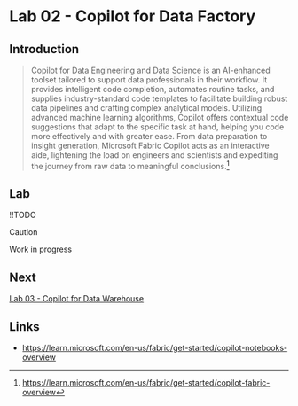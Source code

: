# Lab 02 - Copilot for Data Factory 

## Introduction
> Copilot for Data Engineering and Data Science is an AI-enhanced toolset tailored to support data professionals in their workflow. It provides intelligent code completion, automates routine tasks, and supplies industry-standard code templates to facilitate building robust data pipelines and crafting complex analytical models. Utilizing advanced machine learning algorithms, Copilot offers contextual code suggestions that adapt to the specific task at hand, helping you code more effectively and with greater ease. From data preparation to insight generation, Microsoft Fabric Copilot acts as an interactive aide, lightening the load on engineers and scientists and expediting the journey from raw data to meaningful conclusions.[^1]

## Lab
!!TODO
> [!CAUTION]
> Work in progress

## Next
[Lab 03 - Copilot for Data Warehouse](/labs/lab03/lab03.md)

## Links
- https://learn.microsoft.com/en-us/fabric/get-started/copilot-notebooks-overview

[^1]: https://learn.microsoft.com/en-us/fabric/get-started/copilot-fabric-overview